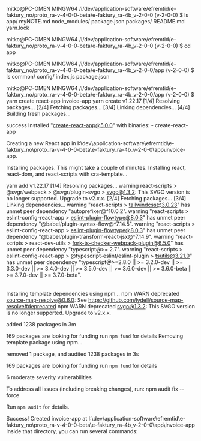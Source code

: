 mitko@PC-OMEN MINGW64 /i/dev/application-software/efremtid/e-faktury_no/proto_ra-v-4-0-0-beta/e-faktury_ra-4b_v-2-0-0 (v-2-0-0)
$ ls
app/  myNOTE.md  node_modules/  package.json  packages/  README.md  yarn.lock

mitko@PC-OMEN MINGW64 /i/dev/application-software/efremtid/e-faktury_no/proto_ra-v-4-0-0-beta/e-faktury_ra-4b_v-2-0-0 (v-2-0-0)
$ cd app

mitko@PC-OMEN MINGW64 /i/dev/application-software/efremtid/e-faktury_no/proto_ra-v-4-0-0-beta/e-faktury_ra-4b_v-2-0-0/app (v-2-0-0)
$ ls
common/  config/  index.js  package.json

mitko@PC-OMEN MINGW64 /i/dev/application-software/efremtid/e-faktury_no/proto_ra-v-4-0-0-beta/e-faktury_ra-4b_v-2-0-0/app (v-2-0-0)
$ yarn create react-app invoice-app
yarn create v1.22.17
[1/4] Resolving packages...
[2/4] Fetching packages...
[3/4] Linking dependencies...
[4/4] Building fresh packages...

success Installed "create-react-app@5.0.0" with binaries:
      - create-react-app

Creating a new React app in I:\dev\application-software\efremtid\e-faktury_no\proto_ra-v-4-0-0-beta\e-faktury_ra-4b_v-2-0-0\app\invoice-app.

Installing packages. This might take a couple of minutes.
Installing react, react-dom, and react-scripts with cra-template...

yarn add v1.22.17
[1/4] Resolving packages...
warning react-scripts > @svgr/webpack > @svgr/plugin-svgo > svgo@1.3.2: This SVGO version is no longer supported. Upgrade to v2.x.x.
[2/4] Fetching packages...
[3/4] Linking dependencies...
warning "react-scripts > tailwindcss@3.0.23" has unmet peer dependency "autoprefixer@^10.0.2".
warning "react-scripts > eslint-config-react-app > eslint-plugin-flowtype@8.0.3" has unmet peer dependency "@babel/plugin-syntax-flow@^7.14.5".
warning "react-scripts > eslint-config-react-app > eslint-plugin-flowtype@8.0.3" has unmet peer dependency "@babel/plugin-transform-react-jsx@^7.14.9".
warning "react-scripts > react-dev-utils > fork-ts-checker-webpack-plugin@6.5.0" has unmet peer dependency "typescript@>= 2.7".
warning "react-scripts > eslint-config-react-app > @typescript-eslint/eslint-plugin > tsutils@3.21.0" has unmet peer dependency "typescript@>=2.8.0 || >= 3.2.0-dev || >= 3.3.0-dev || >= 3.4.0-dev || >= 3.5.0-dev || >= 3.6.0-dev || >= 3.6.0-beta || >= 3.7.0-dev || >= 3.7.0-beta".








######


Installing template dependencies using npm...
npm WARN deprecated source-map-resolve@0.6.0: See https://github.com/lydell/source-map-resolve#deprecated
npm WARN deprecated svgo@1.3.2: This SVGO version is no longer supported. Upgrade to v2.x.x.

added 1238 packages in 3m

169 packages are looking for funding
  run `npm fund` for details
Removing template package using npm...


removed 1 package, and audited 1238 packages in 3s

169 packages are looking for funding
  run `npm fund` for details

6 moderate severity vulnerabilities

To address all issues (including breaking changes), run:
  npm audit fix --force

Run `npm audit` for details.

Success! Created invoice-app at I:\dev\application-software\efremtid\e-faktury_no\proto_ra-v-4-0-0-beta\e-faktury_ra-4b_v-2-0-0\app\invoice-app
Inside that directory, you can run several commands:

